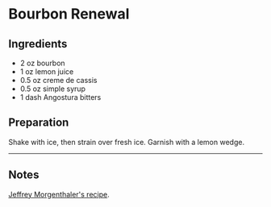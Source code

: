 # Bourbon Renewal

## Ingredients

* 2 oz   bourbon
* 1 oz   lemon juice
* 0.5 oz creme de cassis
* 0.5 oz simple syrup
* 1 dash Angostura bitters

## Preparation

Shake with ice, then strain over fresh ice. Garnish with a lemon wedge.

***

## Notes

[Jeffrey Morgenthaler's recipe](http://www.jeffreymorgenthaler.com/2004/bourbon-renewal/).